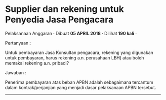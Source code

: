 Supplier dan rekening untuk Penyedia Jasa Pengacara
===================================================

Pelaksanaan Anggaran · Dibuat **05 APRIL 2018** · Dilihat **190 kali** ·

Pertanyaan :

Untuk pembayaran Jasa Konsultan pengacara, rekening yang digunakan untuk pembayaran, harus rekening a.n. perusahaan LBH) atau boleh memakai rekening a.n. pribadi?

  

Jawaban :

Penerima pembayaran atas beban APBN adalah sebagaimana tercantum dalam kontrak/perjanjian yang menjadi dasar pelaksanaan APBN tersebut. 

  
  
  

* * *